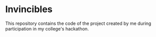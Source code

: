 # Invincibles
This repository contains the code of the project created by me during participation in my college's hackathon.
